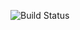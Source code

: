 ![Build Status](https://github.com/adandach/github-actions/actions/workflows/github-actions.yml/badge.svg?branch=main)

